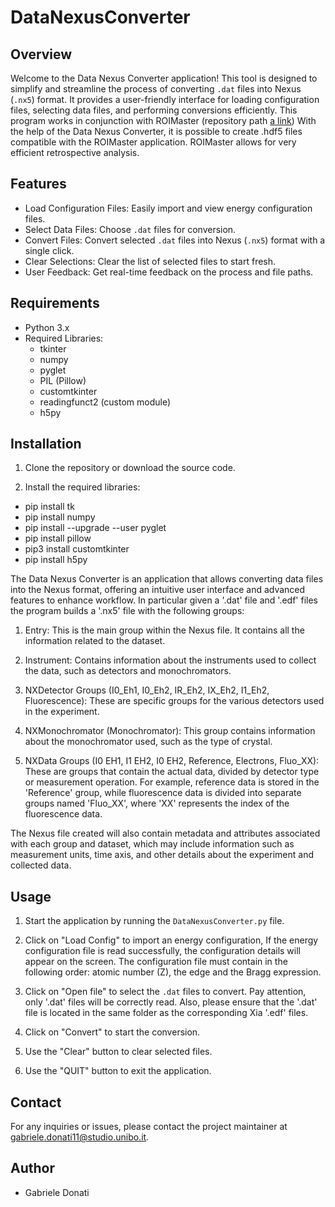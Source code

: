 DataNexusConverter 
================================

Overview
--------
Welcome to the Data Nexus Converter application! This tool is designed to simplify and streamline the process of converting `.dat` files into Nexus (`.nx5`) format. It provides a user-friendly interface for loading configuration files, selecting data files, and performing conversions efficiently. This program works in conjunction with ROIMaster (repository path [a link](https://github.com/GabriDona/ROIMaster-ESRF-LISA)) With the help of the Data Nexus Converter, it is possible to create .hdf5 files compatible with the ROIMaster application. ROIMaster allows for very efficient retrospective analysis.

Features
--------
- Load Configuration Files: Easily import and view energy configuration files.
- Select Data Files: Choose `.dat` files for conversion.
- Convert Files: Convert selected `.dat` files into Nexus (`.nx5`) format with a single click.
- Clear Selections: Clear the list of selected files to start fresh.
- User Feedback: Get real-time feedback on the process and file paths.

Requirements
------------
- Python 3.x
- Required Libraries:
  - tkinter
  - numpy
  - pyglet
  - PIL (Pillow)
  - customtkinter
  - readingfunct2 (custom module)
  - h5py

Installation
------------
1. Clone the repository or download the source code.

2. Install the required libraries:

 - pip install tk
 - pip install numpy
 - pip install --upgrade --user pyglet
 - pip install pillow
 - pip3 install customtkinter
 - pip install h5py

 
The Data Nexus Converter is an application that allows converting 
data files into the Nexus format, offering an intuitive user interface 
and advanced features to enhance workflow. In particular given a '.dat'
file and '.edf' files the program builds a '.nx5' file with the following 
groups:
1. Entry: This is the main group within the Nexus file. It contains all the information related to the dataset. 

2. Instrument: Contains information about the instruments used to collect the data, such as detectors and monochromators.

3. NXDetector Groups (I0_Eh1, I0_Eh2, IR_Eh2, IX_Eh2, I1_Eh2, Fluorescence): These are specific groups for the various detectors used in the experiment.

4. NXMonochromator (Monochromator): This group contains information about the monochromator used, such as the type of crystal.

5. NXData Groups (I0 EH1, I1 EH2, I0 EH2, Reference, Electrons, Fluo_XX): These are groups that contain the actual data, divided by detector type or measurement operation. For example, reference data is stored in the 'Reference' group, while fluorescence data is divided into separate groups named 'Fluo_XX', where 'XX' represents the index of the fluorescence data.

The Nexus file created will also contain metadata and attributes associated with each group and dataset, which may include information such as measurement units, time axis, and other details about the experiment and collected data.



Usage
------------
1. Start the application by running the `DataNexusConverter.py` file.

2. Click on "Load Config" to import an energy configuration, If the energy 
   configuration file is read successfully, the configuration details 
   will appear on the screen. The configuration file must contain in the
   following order: atomic number (Z), the edge and the Bragg expression.

3. Click on "Open file" to select the `.dat` files to convert.
   Pay attention, only '.dat' files will be correctly read.
   Also, please ensure that the '.dat' file is located in the
   same folder as the corresponding Xia '.edf' files.



4. Click on "Convert" to start the conversion.

5. Use the "Clear" button to clear selected files.
6. Use the "QUIT" button to exit the application.


Contact
-------
For any inquiries or issues, please contact the project maintainer at gabriele.donati11@studio.unibo.it.
## Author

- Gabriele Donati

